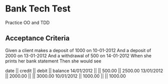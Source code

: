 # Bank Tech Test

Practice OO and TDD 

## Acceptance Criteria


Given a client makes a deposit of 1000 on 10-01-2012
And a deposit of 2000 on 13-01-2012
And a withdrawal of 500 on 14-01-2012
When she prints her bank statement
Then she would see

date       || credit  || debit  || balance
14/01/2012 ||         || 500.00 || 2500.00
13/01/2012 || 2000.00 ||        || 3000.00
10/01/2012 || 1000.00 ||        || 1000.00